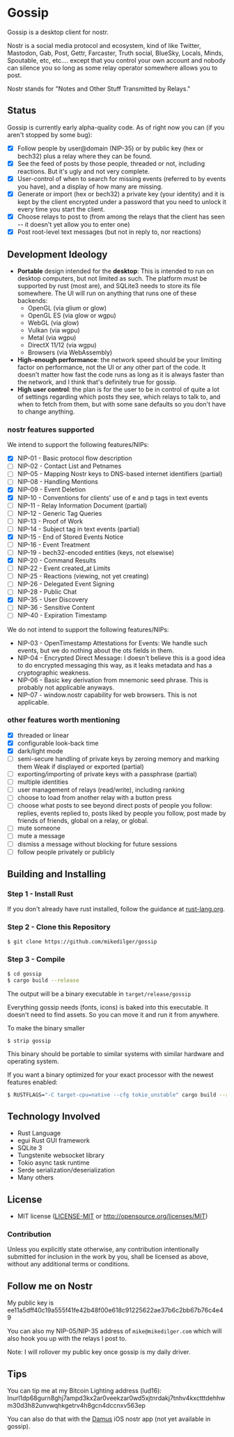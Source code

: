 # Gossip

Gossip is a desktop client for nostr.

Nostr is a social media protocol and ecosystem, kind of like Twitter, Mastodon, Gab, Post, Gettr, Farcaster, Truth social, BlueSky, Locals, Minds, Spoutable, etc, etc.... except that you control your own account and nobody can silence you so long as some relay operator somewhere allows you to post.

Nostr stands for "Notes and Other Stuff Transmitted by Relays."

## Status

Gossip is currently early alpha-quality code. As of right now you can (if you aren't stopped by some bug):

- [x] Follow people by user@domain (NIP-35) or by public key (hex or bech32) plus a relay where they can be found.
- [x] See the feed of posts by those people, threaded or not, including reactions. But it's ugly and not very complete.
- [x] User-control of when to search for missing events (referred to by events you have), and a display of how many are missing.
- [x] Generate or import (hex or bech32) a private key (your identity) and it is kept by the client encrypted under a password that you need to unlock it every time you start the client.
- [x] Choose relays to post to (from among the relays that the client has seen -- it doesn't yet allow you to enter one)
- [x] Post root-level text messages (but not in reply to, nor reactions)

## Development Ideology

- **Portable** design intended for the **desktop**: This is intended to run on desktop computers, but not limited as such. The platform must be supported by rust (most are), and SQLite3 needs to store its file somewhere. The UI will run on anything that runs one of these backends:
    - OpenGL (via glium or glow)
    - OpenGL ES (via glow or wgpu)
    - WebGL (via glow)
    - Vulkan (via wgpu)
    - Metal (via wgpu)
    - DirectX 11/12 (via wgpu)
    - Browsers (via WebAssembly)
- **High-enough performance**: the network speed should be your limiting factor on performance, not the UI or any other part of the code. It doesn't matter how fast the code runs as long as it is always faster than the network, and I think that's definitely true for gossip.
- **High user control**: the plan is for the user to be in control of quite a lot of settings regarding which posts they see, which relays to talk to, and when to fetch from them, but with some sane defaults so you don't have to change anything.

### nostr features supported

We intend to support the following features/NIPs:

- [x] NIP-01 - Basic protocol flow description
- [ ] NIP-02 - Contact List and Petnames
- [ ] NIP-05 - Mapping Nostr keys to DNS-based internet identifiers (partial)
- [ ] NIP-08 - Handling Mentions
- [x] NIP-09 - Event Deletion
- [x] NIP-10 - Conventions for clients' use of e and p tags in text events
- [ ] NIP-11 - Relay Information Document (partial)
- [ ] NIP-12 - Generic Tag Queries
- [ ] NIP-13 - Proof of Work
- [ ] NIP-14 - Subject tag in text events (partial)
- [x] NIP-15 - End of Stored Events Notice
- [ ] NIP-16 - Event Treatment
- [ ] NIP-19 - bech32-encoded entities (keys, not elsewise)
- [x] NIP-20 - Command Results
- [ ] NIP-22 - Event created_at Limits
- [ ] NIP-25 - Reactions (viewing, not yet creating)
- [ ] NIP-26 - Delegated Event Signing
- [ ] NIP-28 - Public Chat
- [x] NIP-35 - User Discovery
- [ ] NIP-36 - Sensitive Content
- [ ] NIP-40 - Expiration Timestamp

We do not intend to support the following features/NIPs:

- NIP-03 - OpenTimestamp Attestations for Events: We handle such events, but we do nothing about the ots fields in them.
- NIP-04 - Encrypted Direct Message: I doesn't believe this is a good idea to do encrypted messaging this way, as it leaks metadata and has a cryptographic weakness.
- NIP-06 - Basic key derivation from mnemonic seed phrase. This is probably not applicable anyways.
- NIP-07 - window.nostr capability for web browsers. This is not applicable.

### other features worth mentioning

- [x] threaded or linear
- [x] configurable look-back time
- [x] dark/light mode
- [ ] semi-secure handling of private keys by zeroing memory and marking them Weak if displayed or exported (partial)
- [ ] exporting/importing of private keys with a passphrase (partial)
- [ ] multiple identities
- [ ] user management of relays (read/write), including ranking
- [ ] choose to load from another relay with a button press
- [ ] choose what posts to see beyond direct posts of people you follow: replies, events replied to, posts liked by people you follow, post made by friends of friends, global on a relay, or global.
- [ ] mute someone
- [ ] mute a message
- [ ] dismiss a message without blocking for future sessions
- [ ] follow people privately or publicly

## Building and Installing

### Step 1 - Install Rust

If you don't already have rust installed, follow the guidance at [rust-lang.org](https://www.rust-lang.org/).

### Step 2 - Clone this Repository

````bash
$ git clone https://github.com/mikedilger/gossip
````

### Step 3 - Compile

````bash
$ cd gossip
$ cargo build --release
````

The output will be a binary executable in `target/release/gossip`

Everything gossip needs (fonts, icons) is baked into this executable. It doesn't need to find assets. So you can move it and run it from anywhere.

To make the binary smaller

````base
$ strip gossip
````

This binary should be portable to similar systems with similar hardware and operating system.

If you want a binary optimized for your exact processor with the newest features enabled:

````bash
$ RUSTFLAGS="-C target-cpu=native --cfg tokio_unstable" cargo build --release
````

## Technology Involved

- Rust Language
- egui Rust GUI framework
- SQLite 3
- Tungstenite websocket library
- Tokio async task runtime
- Serde serialization/deserialization
- Many others

## License

 * MIT license ([LICENSE-MIT](LICENSE-MIT) or http://opensource.org/licenses/MIT)

### Contribution

Unless you explicitly state otherwise, any contribution intentionally submitted
for inclusion in the work by you, shall be licensed as above, without any additional
terms or conditions.

## Follow me on Nostr

My public key is ee11a5dff40c19a555f41fe42b48f00e618c91225622ae37b6c2bb67b76c4e49

You can also my NIP-05/NIP-35 address of `mike@mikedilger.com` which will also hook you up with the relays I post to.

Note: I will rollover my public key once gossip is my daily driver.

## Tips

You can tip me at my Bitcoin Lighting address (lud16): lnurl1dp68gurn8ghj7ampd3kx2ar0veekzar0wd5xjtnrdakj7tnhv4kxctttdehhwm30d3h82unvwqhkgetrv4h8gcn4dccnxv563ep

You can also do that with the [Damus](https://damus.io) iOS nostr app (not yet available in gossip).
